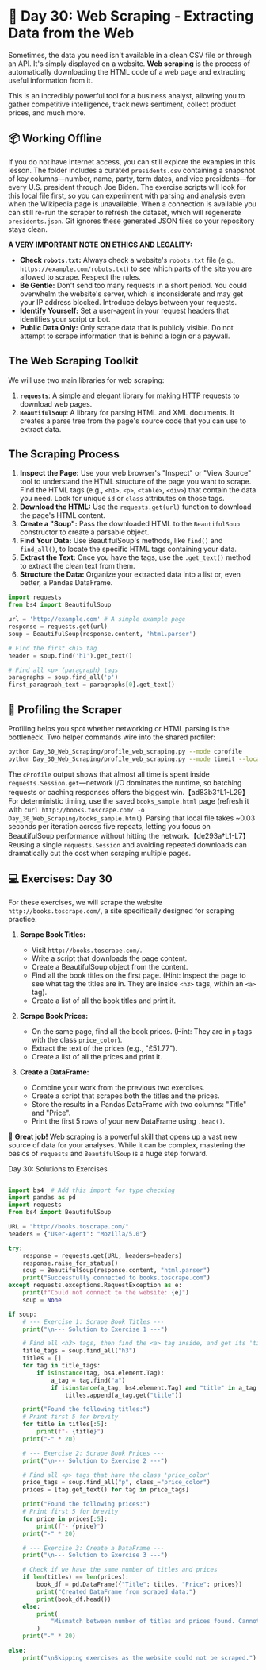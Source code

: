 # 📘 Day 30: Web Scraping - Extracting Data from the Web

Sometimes, the data you need isn't available in a clean CSV file or through an API. It's simply displayed on a website. **Web scraping** is the process of automatically downloading the HTML code of a web page and extracting useful information from it.

This is an incredibly powerful tool for a business analyst, allowing you to gather competitive intelligence, track news sentiment, collect product prices, and much more.

## 📦 Working Offline

If you do not have internet access, you can still explore the examples in this lesson. The folder includes a curated `presidents.csv` containing a snapshot of key columns—number, name, party, term dates, and vice presidents—for every U.S. president through Joe Biden. The exercise scripts will look for this local file first, so you can experiment with parsing and analysis even when the Wikipedia page is unavailable. When a connection is available you can still re-run the scraper to refresh the dataset, which will regenerate `presidents.json`. Git ignores these generated JSON files so your repository stays clean.

**A VERY IMPORTANT NOTE ON ETHICS AND LEGALITY:**

- **Check `robots.txt`:** Always check a website's `robots.txt` file (e.g., `https://example.com/robots.txt`) to see which parts of the site you are allowed to scrape. Respect the rules.
- **Be Gentle:** Don't send too many requests in a short period. You could overwhelm the website's server, which is inconsiderate and may get your IP address blocked. Introduce delays between your requests.
- **Identify Yourself:** Set a user-agent in your request headers that identifies your script or bot.
- **Public Data Only:** Only scrape data that is publicly visible. Do not attempt to scrape information that is behind a login or a paywall.

## The Web Scraping Toolkit

We will use two main libraries for web scraping:

1. **`requests`**: A simple and elegant library for making HTTP requests to download web pages.
1. **`BeautifulSoup`**: A library for parsing HTML and XML documents. It creates a parse tree from the page's source code that you can use to extract data.

## The Scraping Process

1. **Inspect the Page:** Use your web browser's "Inspect" or "View Source" tool to understand the HTML structure of the page you want to scrape. Find the HTML tags (e.g., `<h1>`, `<p>`, `<table>`, `<div>`) that contain the data you need. Look for unique `id` or `class` attributes on those tags.
1. **Download the HTML:** Use the `requests.get(url)` function to download the page's HTML content.
1. **Create a "Soup":** Pass the downloaded HTML to the `BeautifulSoup` constructor to create a parsable object.
1. **Find Your Data:** Use BeautifulSoup's methods, like `find()` and `find_all()`, to locate the specific HTML tags containing your data.
1. **Extract the Text:** Once you have the tags, use the `.get_text()` method to extract the clean text from them.
1. **Structure the Data:** Organize your extracted data into a list or, even better, a Pandas DataFrame.

```python
import requests
from bs4 import BeautifulSoup

url = 'http://example.com' # A simple example page
response = requests.get(url)
soup = BeautifulSoup(response.content, 'html.parser')

# Find the first <h1> tag
header = soup.find('h1').get_text()

# Find all <p> (paragraph) tags
paragraphs = soup.find_all('p')
first_paragraph_text = paragraphs[0].get_text()
```

## 🔬 Profiling the Scraper

Profiling helps you spot whether networking or HTML parsing is the bottleneck. Two helper commands wire into the shared profiler:

```bash
python Day_30_Web_Scraping/profile_web_scraping.py --mode cprofile
python Day_30_Web_Scraping/profile_web_scraping.py --mode timeit --local-html Day_30_Web_Scraping/books_sample.html --repeat 5 --number 3
```

The `cProfile` output shows that almost all time is spent inside `requests.Session.get`—network I/O dominates the runtime, so batching requests or caching responses offers the biggest win.【ad83b3†L1-L29】 For deterministic timing, use the saved `books_sample.html` page (refresh it with `curl http://books.toscrape.com/ -o Day_30_Web_Scraping/books_sample.html`). Parsing that local file takes ~0.03 seconds per iteration across five repeats, letting you focus on BeautifulSoup performance without hitting the network.【de293a†L1-L7】 Reusing a single `requests.Session` and avoiding repeated downloads can dramatically cut the cost when scraping multiple pages.

## 💻 Exercises: Day 30

For these exercises, we will scrape the website `http://books.toscrape.com/`, a site specifically designed for scraping practice.

1. **Scrape Book Titles:**

   - Visit `http://books.toscrape.com/`.
   - Write a script that downloads the page content.
   - Create a BeautifulSoup object from the content.
   - Find all the book titles on the first page. (Hint: Inspect the page to see what tag the titles are in. They are inside `<h3>` tags, within an `<a>` tag).
   - Create a list of all the book titles and print it.

1. **Scrape Book Prices:**

   - On the same page, find all the book prices. (Hint: They are in `p` tags with the class `price_color`).
   - Extract the text of the prices (e.g., "£51.77").
   - Create a list of all the prices and print it.

1. **Create a DataFrame:**

   - Combine your work from the previous two exercises.
   - Create a script that scrapes both the titles and the prices.
   - Store the results in a Pandas DataFrame with two columns: "Title" and "Price".
   - Print the first 5 rows of your new DataFrame using `.head()`.

🎉 **Great job!** Web scraping is a powerful skill that opens up a vast new source of data for your analyses. While it can be complex, mastering the basics of `requests` and `BeautifulSoup` is a huge step forward.

Day 30: Solutions to Exercises

```python

import bs4  # Add this import for type checking
import pandas as pd
import requests
from bs4 import BeautifulSoup

URL = "http://books.toscrape.com/"
headers = {"User-Agent": "Mozilla/5.0"}

try:
    response = requests.get(URL, headers=headers)
    response.raise_for_status()
    soup = BeautifulSoup(response.content, "html.parser")
    print("Successfully connected to books.toscrape.com")
except requests.exceptions.RequestException as e:
    print(f"Could not connect to the website: {e}")
    soup = None

if soup:
    # --- Exercise 1: Scrape Book Titles ---
    print("\n--- Solution to Exercise 1 ---")

    # Find all <h3> tags, then find the <a> tag inside, and get its 'title' attribute
    title_tags = soup.find_all("h3")
    titles = []
    for tag in title_tags:
        if isinstance(tag, bs4.element.Tag):
            a_tag = tag.find("a")
            if isinstance(a_tag, bs4.element.Tag) and "title" in a_tag.attrs:
                titles.append(a_tag.get("title"))

    print("Found the following titles:")
    # Print first 5 for brevity
    for title in titles[:5]:
        print(f"- {title}")
    print("-" * 20)

    # --- Exercise 2: Scrape Book Prices ---
    print("\n--- Solution to Exercise 2 ---")

    # Find all <p> tags that have the class 'price_color'
    price_tags = soup.find_all("p", class_="price_color")
    prices = [tag.get_text() for tag in price_tags]

    print("Found the following prices:")
    # Print first 5 for brevity
    for price in prices[:5]:
        print(f"- {price}")
    print("-" * 20)

    # --- Exercise 3: Create a DataFrame ---
    print("\n--- Solution to Exercise 3 ---")

    # Check if we have the same number of titles and prices
    if len(titles) == len(prices):
        book_df = pd.DataFrame({"Title": titles, "Price": prices})
        print("Created DataFrame from scraped data:")
        print(book_df.head())
    else:
        print(
            "Mismatch between number of titles and prices found. Cannot create DataFrame."
        )
    print("-" * 20)

else:
    print("\nSkipping exercises as the website could not be scraped.")

```
